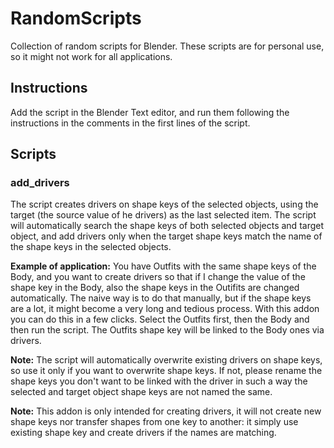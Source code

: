 # RandomScripts
Collection of random scripts for Blender.
These scripts are for personal use, so it might not work for all applications.

## Instructions
Add the script in the Blender Text editor, and run them following the instructions in the comments in the first lines of the script.

## Scripts

### add_drivers

The script creates drivers on shape keys of the selected objects, using the target (the source value of he drivers) as the last selected item. The script will automatically search the shape keys of both selected objects and target object, and add drivers only when the target shape keys match the name of the shape keys in the selected objects.

**Example of application:** You have Outfits with the same shape keys of the Body, and you want to create drivers so that if I change the value of the shape key in the Body, also the shape keys in the Outifits are changed automatically. The naive way is to do that manually, but if the shape keys are a lot, it might become a very long and tedious process. With this addon you can do this in a few clicks. Select the Outfits first, then the Body and then run the script. The Outfits shape key will be linked to the Body ones via drivers.

**Note:** The script will automatically overwrite existing drivers on shape keys, so use it only if you want to overwrite shape keys. If not, please rename the shape keys you don't want to be linked with the driver in such a way the selected and target object shape keys are not named the same.

**Note:** This addon is only intended for creating drivers, it will not create new shape keys nor transfer shapes from one key to another: it simply use existing shape key and create drivers if the names are matching.
